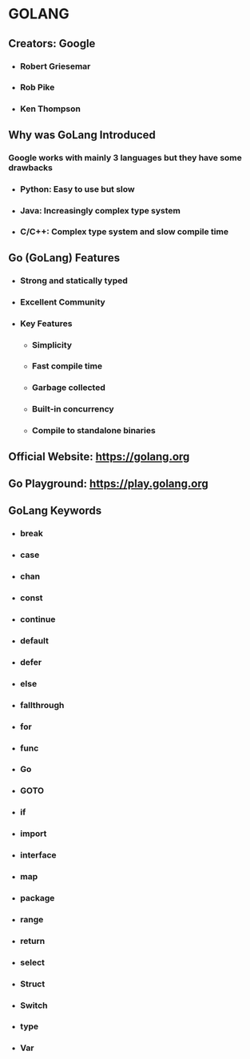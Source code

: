 # GOLANG

## Creators: Google

+ ### Robert Griesemar

+ ### Rob Pike

+ ### Ken Thompson

## Why was GoLang Introduced

### Google works with mainly 3 languages but they have some drawbacks

  + ### Python: Easy to use but slow
  + ### Java: Increasingly complex type system
  + ### C/C++: Complex type system and slow compile time

## Go (GoLang) Features
+ ### Strong and statically typed
+ ### Excellent Community
+ ### Key Features
    + ### Simplicity
    + ### Fast compile time
    + ### Garbage collected
    + ### Built-in concurrency
    + ### Compile to standalone binaries

## Official Website: https://golang.org
## Go Playground: https://play.golang.org

## GoLang Keywords
+ ### break
+ ### case
+ ### chan
+ ### const
+ ### continue
+ ### default
+ ### defer
+ ### else
+ ### fallthrough
+ ### for
+ ### func
+ ### Go
+ ### GOTO
+ ### if
+ ### import
+ ### interface
+ ### map
+ ### package
+ ### range
+ ### return
+ ### select
+ ### Struct
+ ### Switch
+ ### type
+ ### Var
